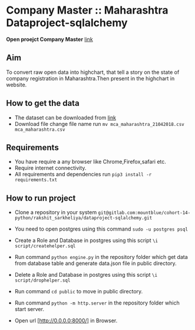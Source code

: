 # Company Master :: Maharashtra Dataproject-sqlalchemy

**Open proejct Company Master**
[link](https://companymasters.herokuapp.com/)

## Aim

To convert raw open data into highchart, that tell a story on the state of company registration in Maharashtra.Then present in the highchart in website.

## How to get the data

* The dataset can be downloaded from [link](https://data.gov.in/resources/company-master-data-maharashtra-upto-21st-april-2018)
* Download file change file name run `mv mca_maharashtra_21042018.csv mca_maharashtra.csv`

## Requirements

* You have require a any browser like Chrome,Firefox,safari etc.
* Require internet connectivity.
* All requirements and dependencies run `pip3 install -r requirements.txt`

## How to run project

* Clone a repository in your system `git@gitlab.com:mountblue/cohort-14-python/rakshit_sarkheliya/dataproject-sqlalchemy.git`

* You need to open postgres using this command `sudo -u postgres psql`

* Create a Role and Database in postgres using this script `\i script/createhelper.sql`

* Run command `python engine.py` in the repository folder which get data from
database table and  generate data.json file in public directory.

* Delete a Role and Database in postgres using this script `\i script/drophelper.sql`
* Run command `cd public` to move in public directory.

* Run command `python -m http.server` in the repository folder which start server.

* Open url [http://0.0.0.0:8000/] in Browser.
